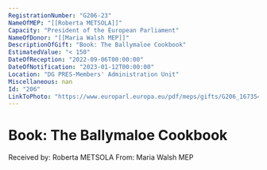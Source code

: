 ```yaml
---
RegistrationNumber: "G206-23"
NameOfMEP: "[[Roberta METSOLA]]"
Capacity: "President of the European Parliament"
NameOfDonor: "[[Maria Walsh MEP]]"
DescriptionOfGift: "Book: The Ballymaloe Cookbook"
EstimatedValue: "< 150"
DateOfReception: "2022-09-06T00:00:00"
DateOfNotification: "2023-01-12T00:00:00"
Location: "DG PRES-Members' Administration Unit"
Miscellaneous: nan
Id: "206"
LinkToPhoto: "https://www.europarl.europa.eu/pdf/meps/gifts/G206_1673540317282.jpg#"
---
```


# Book: The Ballymaloe Cookbook

Received by: Roberta METSOLA
From: Maria Walsh MEP
